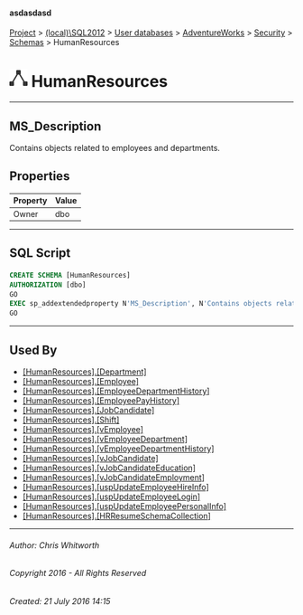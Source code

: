#### asdasdasd

[Project](../../../../../index.md) > [(local)\\SQL2012](../../../../index.md) > [User databases](../../../index.md) > [AdventureWorks](../../index.md) > [Security](../index.md) > [Schemas](Schemas.md) > HumanResources

# ![Schemas](../../../../../Images/Schema32.png) HumanResources

---

## <a name="#description"></a>MS_Description

Contains objects related to employees and departments.

## <a name="#properties"></a>Properties

| Property | Value |
|---|---|
| Owner | dbo |


---

## <a name="#sqlscript"></a>SQL Script

```sql
CREATE SCHEMA [HumanResources]
AUTHORIZATION [dbo]
GO
EXEC sp_addextendedproperty N'MS_Description', N'Contains objects related to employees and departments.', 'SCHEMA', N'HumanResources', NULL, NULL, NULL, NULL
GO

```


---

## <a name="#usedby"></a>Used By

* [[HumanResources].[Department]](../../Tables/Department.md)
* [[HumanResources].[Employee]](../../Tables/Employee.md)
* [[HumanResources].[EmployeeDepartmentHistory]](../../Tables/EmployeeDepartmentHistory.md)
* [[HumanResources].[EmployeePayHistory]](../../Tables/EmployeePayHistory.md)
* [[HumanResources].[JobCandidate]](../../Tables/JobCandidate.md)
* [[HumanResources].[Shift]](../../Tables/Shift.md)
* [[HumanResources].[vEmployee]](../../Views/vEmployee.md)
* [[HumanResources].[vEmployeeDepartment]](../../Views/vEmployeeDepartment.md)
* [[HumanResources].[vEmployeeDepartmentHistory]](../../Views/vEmployeeDepartmentHistory.md)
* [[HumanResources].[vJobCandidate]](../../Views/vJobCandidate.md)
* [[HumanResources].[vJobCandidateEducation]](../../Views/vJobCandidateEducation.md)
* [[HumanResources].[vJobCandidateEmployment]](../../Views/vJobCandidateEmployment.md)
* [[HumanResources].[uspUpdateEmployeeHireInfo]](../../Programmability/Stored_Procedures/uspUpdateEmployeeHireInfo.md)
* [[HumanResources].[uspUpdateEmployeeLogin]](../../Programmability/Stored_Procedures/uspUpdateEmployeeLogin.md)
* [[HumanResources].[uspUpdateEmployeePersonalInfo]](../../Programmability/Stored_Procedures/uspUpdateEmployeePersonalInfo.md)
* [[HumanResources].[HRResumeSchemaCollection]](../../Programmability/Types/XML_Schema_Collections/HRResumeSchemaCollection.md)


---

###### Author:  Chris Whitworth

###### Copyright 2016 - All Rights Reserved

###### Created: 21 July 2016 14:15

